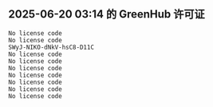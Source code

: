 ## 2025-06-20 03:14 的 GreenHub 许可证
```
No license code
No license code
SWyJ-NIKO-dNkV-hsC8-D11C
No license code
No license code
No license code
No license code
No license code
No license code
No license code
```
